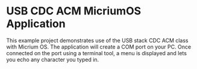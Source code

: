 # USB CDC ACM MicriumOS Application
This example project demonstrates use of the USB stack CDC ACM class with Micrium OS.
The application will create a COM port on your PC. 
Once connected on the port using a terminal tool, a menu is displayed and lets you echo any character you typed in.
